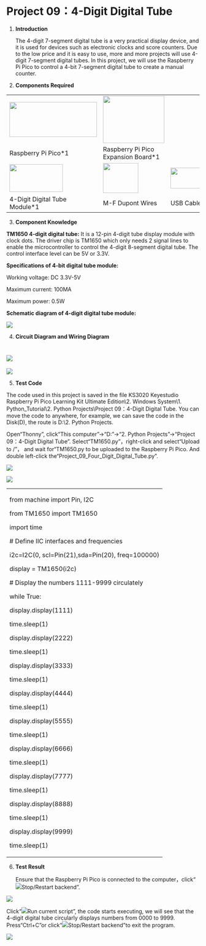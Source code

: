 # Project 09：4-Digit Digital Tube

1.  **Introduction**
    
    The 4-digit 7-segment digital tube is a very practical display
    device, and it is used for devices such as electronic clocks and
    score counters. Due to the low price and it is easy to use, more and
    more projects will use 4-digit 7-segment digital tubes. In this
    project, we will use the Raspberry Pi Pico to control a 4-bit
    7-segment digital tube to create a manual counter.

<!-- end list -->

2.  **Components Required**

<table>
<tbody>
<tr class="odd">
<td><img src="https://raw.githubusercontent.com/keyestudio/KS3020-KS3020F-Keyestudio-Raspberry-Pi-Pico-Ultimate-Starter-Kit-Python/master/media/b18fe281156b29c44796f72222718d58.jpeg" style="width:2.37431in;height:0.94514in" /></td>
<td><img src="https://raw.githubusercontent.com/keyestudio/KS3020-KS3020F-Keyestudio-Raspberry-Pi-Pico-Ultimate-Starter-Kit-Python/master/media/bbed91c0b45fcafc7e7163bfeabf68f9.png" style="width:1.67014in;height:1.28472in" /></td>
<td></td>
</tr>
<tr class="even">
<td>Raspberry Pi Pico*1</td>
<td>Raspberry Pi Pico Expansion Board*1</td>
<td></td>
</tr>
<tr class="odd">
<td><img src="https://raw.githubusercontent.com/keyestudio/KS3020-KS3020F-Keyestudio-Raspberry-Pi-Pico-Ultimate-Starter-Kit-Python/master/media/f65653a12f286475b4365035aa12c7c0.png" style="width:1.45208in;height:0.74653in" /></td>
<td><img src="https://raw.githubusercontent.com/keyestudio/KS3020-KS3020F-Keyestudio-Raspberry-Pi-Pico-Ultimate-Starter-Kit-Python/master/media/ece3c38dc9a9e6428b122481d6bb0d4d.png" style="width:0.9625in;height:0.81319in" /></td>
<td><img src="https://raw.githubusercontent.com/keyestudio/KS3020-KS3020F-Keyestudio-Raspberry-Pi-Pico-Ultimate-Starter-Kit-Python/master/media/7dcbd02995be3c142b2f97df7f7c03ce.png" style="width:1.05903in;height:0.56667in" /></td>
</tr>
<tr class="even">
<td>4-Digit Digital Tube Module*1</td>
<td>M-F Dupont Wires</td>
<td>USB Cable*1</td>
</tr>
</tbody>
</table>

3.  **Component Knowledge**

**TM1650 4-digit digital tube:** It is a 12-pin 4-digit tube display
module with clock dots. The driver chip is TM1650 which only needs 2
signal lines to enable the microcontroller to control the 4-digit
8-segment digital tube. The control interface level can be 5V or 3.3V.

**Specifications of 4-bit digital tube module:**

Working voltage: DC 3.3V-5V

Maximum current: 100MA

Maximum power: 0.5W

**Schematic diagram of 4-digit digital tube module:**

![](/media/5f400887c90fc00098a3e77beca656ef.png)

4.  **Circuit Diagram and Wiring Diagram**

# ![](/media/80f5738cf821288fff6ba0aba11fc453.png)

![](/media/39b708e69b2fb10057b71fe2321584b2.png)

5.  **Test Code**

The code used in this project is saved in the file KS3020 Keyestudio
Raspberry Pi Pico Learning Kit Ultimate Edition\\2. Windows System\\1.
Python\_Tutorial\\2. Python Projects\\Project 09：4-Digit Digital Tube.
You can move the code to anywhere, for example, we can save the code in
the Disk(D), the route is D:\\2. Python Projects.

Open“Thonny”, click“This computer”→“D:”→“2. Python Projects”→“Project
09：4-Digit Digital Tube”. Select“TM1650.py”，right-click and
select“Upload to /”， and wait for“TM1650.py to be uploaded to the
Raspberry Pi Pico. And double left-click
the“Project\_09\_Four\_Digit\_Digital\_Tube.py”.

![](/media/b4026879bc9491754fa118c103e86c5f.png)

![](/media/0c3fcafccf88e7e48fbaf712a94b367a.png)

<table>
<tbody>
<tr class="odd">
<td><p>from machine import Pin, I2C</p>
<p>from TM1650 import TM1650</p>
<p>import time</p>
<p># Define IIC interfaces and frequencies</p>
<p>i2c=I2C(0, scl=Pin(21),sda=Pin(20), freq=100000)</p>
<p>display = TM1650(i2c)</p>
<p># Display the numbers 1111-9999 circulately</p>
<p>while True:</p>
<p>display.display(1111)</p>
<p>time.sleep(1)</p>
<p>display.display(2222)</p>
<p>time.sleep(1)</p>
<p>display.display(3333)</p>
<p>time.sleep(1)</p>
<p>display.display(4444)</p>
<p>time.sleep(1)</p>
<p>display.display(5555)</p>
<p>time.sleep(1)</p>
<p>display.display(6666)</p>
<p>time.sleep(1)</p>
<p>display.display(7777)</p>
<p>time.sleep(1)</p>
<p>display.display(8888)</p>
<p>time.sleep(1)</p>
<p>display.display(9999)</p>
<p>time.sleep(1)</p></td>
</tr>
</tbody>
</table>

6.  **Test Result**
    
    Ensure that the Raspberry Pi Pico is connected to the
    computer，click“![](/media/27451c8a9c13e29d02bc0f5831cfaf1f.png)Stop/Restart backend”.

![](/media/682029610c29b14122b37787bbd2ae53.png)

Click“![](/media/da852227207616ccd9aff28f19e02690.png)Run current script”, the code starts
executing, we will see that the 4-digit digital tube circularly displays
numbers from 0000 to 9999. Press“Ctrl+C”or
click“![](/media/27451c8a9c13e29d02bc0f5831cfaf1f.png)Stop/Restart backend”to exit the program.

![](/media/3ef28f4dda60e7c14e1ffd8aa5d823aa.png)
